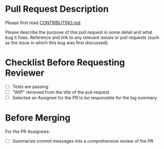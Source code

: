 # Pull Request Description

Please first read [CONTRIBUTING.md](https://github.com/diana-hep/pyhf/tree/master/CONTRIBUTING.md).

Please describe the purpose of this pull request in some detail and what bug it fixes. Reference and link to any relevant issues or pull requests (such as the issue in which this bug was first discussed).

# Checklist Before Requesting Reviewer

- [ ] Tests are passing
- [ ] "WIP" removed from the title of the pull request
- [ ] Selected an Assignee for the PR to be responsible for the log summary

# Before Merging

For the PR Assignees:

- [ ] Summarize commit messages into a comprehensive review of the PR
